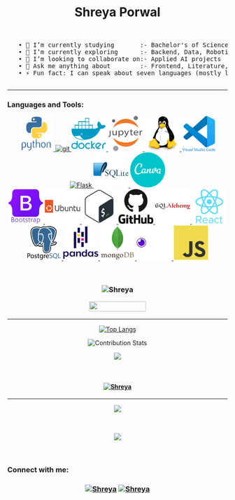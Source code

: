 <h1 align="center" color="cyan">Shreya Porwal</h1><br>


<p align="center">
  <pre color="teal">
   &bull; 🔭 I’m currently studying       :- Bachelor's of Science at Indian Institute of Technology, Madras
   &bull; 🌱 I’m currently exploring      :- Backend, Data, Robotics
   &bull; 👯 I’m looking to collaborate on:- Applied AI projects
   &bull; 💬 Ask me anything about        :- Frontend, Literature, Graphic Design
   &bull; ⚡ Fun fact: I can speak about seven languages (mostly local) 😎 
 </pre>

<hr/>

<h3 align="left">Languages and Tools:</h3>
<div>
<p align="center">
<a href="https://www.python.org/" target="_blank"> <img src="https://github.com/devicons/devicon/blob/master/icons/python/python-original-wordmark.svg" alt="Python" width="80" height="80"/> </a>
<a href="https://git-scm.com/" target="_blank"> <img src="https://www.vectorlogo.zone/logos/git-scm/git-scm-icon.svg" alt="git"  width="80" height="80"/> </a> 
<a href="https://www.docker.com/" target="_blank"> <img src="https://github.com/devicons/devicon/blob/master/icons/docker/docker-plain-wordmark.svg" alt="Docker" width="80" height="80"/> </a>
<a href="https://jupyter.org/" target="_blank"> <img src="https://github.com/devicons/devicon/blob/master/icons/jupyter/jupyter-original-wordmark.svg" alt="Jupyter"  width="80" height="80"/> </a>
<a href="https://www.linux.org/" target="_blank"> <img src="https://github.com/devicons/devicon/blob/master/icons/linux/linux-original.svg" alt="Linux" width="80" height="80"/> </a>
<a href="https://code.visualstudio.com/" target="_blank"> <img src="https://github.com/devicons/devicon/blob/master/icons/vscode/vscode-original-wordmark.svg" alt="VSCode"  width="80" height="80"/> </a>
<a href="https://flask.palletsprojects.com/" target="_blank"> <img src="https://nordicapis.com/wp-content/uploads/How-to-Create-an-API-Using-The-Flask-Framework.png" alt="Flask" width="100" height="80"/> </a>
<a href="https://www.sqlite.org/"  style="background:#fffff" target="_blank"> <img src="https://github.com/devicons/devicon/blob/master/icons/sqlite/sqlite-original-wordmark.svg" alt="SQLite"  width="80" height="80"/> </a>
<a href="https://www.canva.com/" target="_blank"> <img src="https://github.com/devicons/devicon/blob/master/icons/canva/canva-original.svg" alt="Canva"  width="80" height="80"/> </a> <br>
<a href="https://getbootstrap.com/" target="_blank"> <img src="https://github.com/devicons/devicon/blob/master/icons/bootstrap/bootstrap-original-wordmark.svg" alt="Bootstrap"  width="80" height="80"/> </a>
<a href="https://ubuntu.com/" target="_blank"> <img src="https://github.com/devicons/devicon/blob/master/icons/ubuntu/ubuntu-original-wordmark.svg" alt="Ubuntu"  width="80" height="80"/> </a>
<a href="https://www.gnu.org/software/bash/" target="_blank"> <img src="https://github.com/devicons/devicon/blob/master/icons/bash/bash-original.svg" alt="Bash"  width="80" height="80"/> </a>
<a href="https:/github.com/" target="_blank"> <img src="https://github.com/devicons/devicon/blob/master/icons/github/github-original-wordmark.svg" alt="Github"  width="80" height="80"/> </a>
<a href="https://www.sqlalchemy.org/" target="_blank"> <img src="https://github.com/devicons/devicon/blob/master/icons/sqlalchemy/sqlalchemy-original-wordmark.svg" alt="SQLalchemy"  width="80" height="80"/> </a>
<a href="https://reactjs.org/" target="_blank"> <img src="https://github.com/devicons/devicon/blob/master/icons/react/react-original-wordmark.svg" alt="React"  width="80" height="80"/> </a>
<a href="https://www.postgresql.org/" target="_blank"> <img src="https://github.com/devicons/devicon/blob/master/icons/postgresql/postgresql-original-wordmark.svg" alt="Postgres"  width="80" height="80"/> </a>
<a href="https://pandas.pydata.org/" target="_blank"> <img src="https://github.com/devicons/devicon/blob/master/icons/pandas/pandas-original-wordmark.svg" alt="Pandas"  width="80" height="80"/> </a>
<a href="https://www.mongodb.com/" target="_blank"> <img src="https://github.com/devicons/devicon/blob/master/icons/mongodb/mongodb-original-wordmark.svg" alt="MongoDB"  width="80" height="80"/> </a>
<a href="https://insomnia.rest/" target="_blank"> <img src="https://github.com/devicons/devicon/blob/master/icons/insomnia/insomnia-original-wordmark.svg" alt="Insomnia"  width="80" height="80"/> </a>
<a href="https://developer.mozilla.org/en-US/docs/Web/JavaScript" target="_blank"> <img src="https://github.com/devicons/devicon/blob/master/icons/javascript/javascript-original.svg" alt="JavaScript"  width="80" height="80"/> </a>
</p><br>

</div>

<h3 align="center"> <img src="https://komarev.com/ghpvc/?username=Gautam-flash&label=Profile%20views&color=008080&style=plastic" height=24 width=130 alt="Shreya" /> </h3>

<p align="center"><a href="https://akshaygautam.me"><img src="https://img.shields.io/website?url=https://akshaygautam.me&logo=github&style=plastic" height=23 width=130/></a></p><hr>


<div align="center">


[![Top Langs](https://github-readme-stats.vercel.app/api/top-langs/?username=porwalshreyaa)](https://github.com/porwalshreyaa/github-readme-stats) <br>



![Contribution Stats](https://github-readme-stats.vercel.app/api?username=porwalshreyaa&show_icons=true&locale=en&theme=cobalt) <br>



</div>

<p align="center"><img src="https://github-readme-streak-stats.herokuapp.com/?user=porwalshreyaa&theme=holi"/></p><br>
<h4 align="center"> <a href="https://github.com/ryo-ma/github-profile-trophy"><img src="https://github-profile-trophy.vercel.app/?username=porwalshreyaa&theme=dark&row=2&column=4" alt="Shreya" /></a></h4><hr>
<p align="center"><img src="https://stats.quine.sh/shreyaporwal/topics-over-time?theme=dark)](https://quine.sh?utm_source=widgets&utm_campaign=shreyaporwal" /></p><br>


<p align="center"><img src="https://github-readme-stats.vercel.app/api?username=porwalshreyaa&repo=github-readme-stats&cache_seconds=86400&theme=holi" /></p><br>




<h3 align="left">Connect with me:</h3>
<h3 align="center">
<a href="https://twitter.com/IamShreyaPorwal" target="blank"><img align="center" src="https://raw.githubusercontent.com/rahuldkjain/github-profile-readme-generator/master/src/images/icons/Social/twitter.svg" alt="Shreya" height="30" width="40" /></a>
<a href="https://www.linkedin.com/in/porwalshreya" target="blank"><img align="center" src="https://raw.githubusercontent.com/rahuldkjain/github-profile-readme-generator/master/src/images/icons/Social/linked-in-alt.svg" alt="Shreya" height="30" width="40" /></a>
</h3>


 
 <br>

